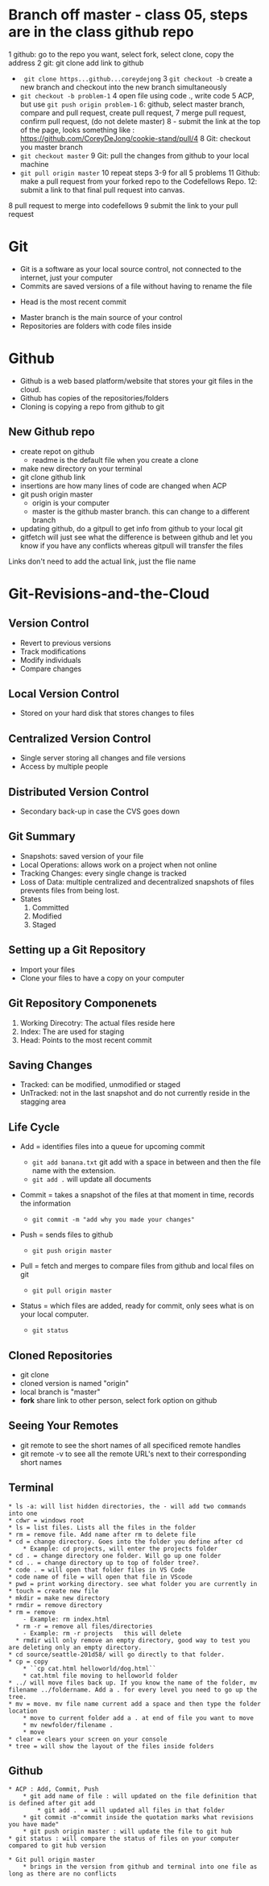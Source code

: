 # Branch off master - class 05, steps are in the class github repo
 1 github: go to the repo you want, select fork, select clone, copy the address
 2 git: git clone add link to github
  - `` git clone https...github...coreydejong``
 3 ``git checkout -b`` create a new branch and checkout into the new branch simultaneously
  - ``git checkout -b problem-1``
 4 open file using code ., write code
 5 ACP, but use ``git push origin problem-1``
 6: github, select master branch, compare and pull request, create pull request, 
 7 merge pull request, confirm pull request, (do not delete master)
 8 - submit the link at the top of the page, looks something like : https://github.com/CoreyDeJong/cookie-stand/pull/4
 8 Git: checkout you master branch
  - ``git checkout master``
 9 Git: pull the changes from github to your local machine
  - ``git pull origin master``
 10 repeat steps 3-9 for all 5 problems
 11 Github: make a pull request from your forked repo to the Codefellows Repo.
 12: submit a link to that final pull request into canvas.


 8 pull request to merge into codefellows
 9 submit the link to your pull request



# Git
 * Git is a software as your local source control, not connected to the internet, just your computer
 * Commits are saved versions of a file without having to rename the file
  - Head is the most recent commit
 * Master branch is the main source of your control
 * Repositories are folders with code files inside

# Github
  * Github is a web based platform/website that stores your git files in the cloud.
  * Github has copies of the repositories/folders
  * Cloning is copying a repo from github to git

## New Github repo
  * create repot on github
    * readme is the default file when you create a clone
  * make new directory on your terminal
  * git clone github link
  * insertions are how many lines of code are changed when ACP
  * git push origin master
    * origin is your computer
    * master is the github master branch. this can change to a different branch
  * updating github, do a gitpull to get info from github to your local git
  * gitfetch will just see what the difference is between github and let you know if you have any conflicts whereas gitpull will transfer the files
  

Links don't need to add the actual link, just the flie name


# Git-Revisions-and-the-Cloud

## Version Control
  * Revert to previous versions
  * Track modifications
  * Modify individuals
  * Compare changes
  
## Local Version Control
  * Stored on your hard disk that stores changes to files
  
## Centralized Version Control
  * Single server storing all changes and file versions
  * Access by multiple people
  
## Distributed Version Control
  * Secondary back-up in case the CVS goes down
  
## Git Summary
  * Snapshots: saved version of your file
  * Local Operations: allows work on a project when not online
  * Tracking Changes: every single change is tracked
  * Loss of Data: multiple centralized and decentralized snapshots of files prevents files from being lost.
  * States
    1. Committed
    2. Modified
    3. Staged
    
## Setting up a Git Repository
  * Import your files
  * Clone your files to have a copy on your computer
  
## Git Repository Componenets
  1. Working Direcotry: The actual files reside here
  2. Index: The are used for staging
  3. Head: Points to the most recent commit
  
## Saving Changes
  * Tracked: can be modified, unmodified or staged
  * UnTracked: not in the last snapshot and do not currently reside in the stagging area
  
## Life Cycle 
 
  * Add = identifies files into a queue for upcoming commit
    * ``git add banana.txt`` git add with a space in between and then the file name with the extension.
    * ``git add .``  will update all documents
  * Commit = takes a snapshot of the files at that moment in time, records the information
    * ``git commit -m "add why you made your changes"``
  * Push = sends files to github
    * ``git push origin master``

    
  * Pull = fetch and merges to compare files from github and local files on git
    * ``git pull origin master``
  * Status = which files are added, ready for commit, only sees what is on your local computer.
    * ``git status``  
    
## Cloned Repositories
  * git clone
  * cloned version is named "origin"
  * local branch is "master"
  * __fork__ share link to other person, select fork option on github
  
## Seeing Your Remotes
  * git remote to see the short names of all specificed remote handles
  * git remote -v to see all the remote URL's next to their corresponding short names

## Terminal
    * ls -a: will list hidden directories, the - will add two commands into one
    * cdwr = windows root
    * ls = list files. Lists all the files in the folder
    * rm = remove file. Add name after rm to delete file
    * cd = change directory. Goes into the folder you define after cd
        * Example: cd projects, will enter the projects folder
    * cd . = change directory one folder. Will go up one folder
    * cd .. = change directory up to top of folder tree?.
    * code . = will open that folder files in VS Code
    * code name of file = will open that file in VScode
    * pwd = print working directory. see what folder you are currently in
    * touch = create new file
    * mkdir = make new directory
    * rmdir = remove directory
    * rm = remove
        - Example: rm index.html
      * rm -r = remove all files/directories
        - Example: rm -r projects   this will delete
      * rmdir will only remove an empty directory, good way to test you are deleting only an empty directory.
    * cd source/seattle-201d58/ will go directly to that folder.
    * cp = copy
        * ``cp cat.html helloworld/dog.html``
        * cat.html file moving to helloworld folder
    * ../ will move files back up. If you know the name of the folder, mv filename ../foldername. Add a . for every level you need to go up the tree.
    * mv = move. mv file name current add a space and then type the folder location
        * move to current folder add a . at end of file you want to move
        * mv newfolder/filename .
        * move
    * clear = clears your screen on your console
    * tree = will show the layout of the files inside folders
    
   


## Github
    * ACP : Add, Commit, Push
        * git add name of file : will updated on the file definition that is defined after git add
            * git add .  = will updated all files in that folder 
        * git commit -m"commit inside the quotation marks what revisions you have made"
        * git push origin master : will update the file to git hub
    * git status : will compare the status of files on your computer compared to git hub version

    * Git pull origin master
        * brings in the version from github and terminal into one file as long as there are no conflicts